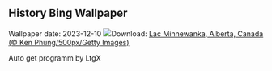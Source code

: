 ## History Bing Wallpaper
Wallpaper date: 2023-12-10
![](https://www.bing.com/th?id=OHR.MinnewankaLake_FR-CA8688185798_UHD.jpg&w=1000)Download: [Lac Minnewanka, Alberta, Canada (© Ken Phung/500px/Getty Images)](https://www.bing.com/th?id=OHR.MinnewankaLake_FR-CA8688185798_UHD.jpg)

Auto get programm by LtgX
